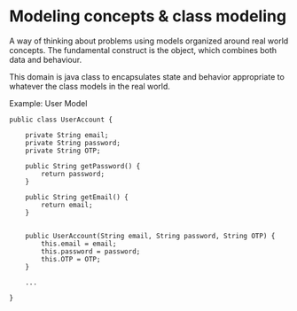 # Modeling concepts & class modeling

A way of thinking about problems using models organized around real world concepts. The fundamental construct is the object, which combines both data and behaviour.

This domain is java class to encapsulates state and behavior appropriate to whatever the class models in the real world.

Example: User Model

```
public class UserAccount {

	private String email;
	private String password;
	private String OTP;

	public String getPassword() {
		return password;
	}

	public String getEmail() {
		return email;
	}


	public UserAccount(String email, String password, String OTP) {
		this.email = email;
		this.password = password;
		this.OTP = OTP;
	}
	
	...

}
```